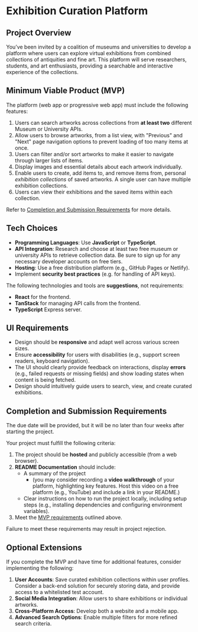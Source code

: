 # Exhibition Curation Platform

## Project Overview

You’ve been invited by a coalition of museums and universities to develop a platform where users can explore virtual exhibitions from combined collections of antiquities and fine art. This platform will serve researchers, students, and art enthusiasts, providing a searchable and interactive experience of the collections.

## Minimum Viable Product (MVP)

The platform (web app or progressive web app) must include the following features:

1. Users can search artworks across collections from **at least two** different Museum or University APIs.
2. Allow users to browse artworks, from a list view, with "Previous" and "Next" page navigation options to prevent loading of too many items at once.
3. Users can filter and/or sort artworks to make it easier to navigate through larger lists of items.
4. Display images and essential details about each artwork individually.
5. Enable users to create, add items to, and remove items from, personal _exhibition collections_ of saved artworks. A single user can have multiple exhibition collections.
6. Users can view their exhibitions and the saved items within each collection.

Refer to [Completion and Submission Requirements](#completion-and-submission-requirements) for more details.

## Tech Choices

- **Programming Languages**: Use **JavaScript** or **TypeScript**.
- **API Integration**: Research and choose at least two free museum or university APIs to retrieve collection data. Be sure to sign up for any necessary developer accounts on free tiers.
- **Hosting**: Use a free distribution platform (e.g., GitHub Pages or Netlify).
- Implement **security best practices** (e.g. for handling of API keys).

The following technologies and tools are **suggestions**, not requirements:

- **React** for the frontend.
- **TanStack** for managing API calls from the frontend.
- **TypeScript** Express server.

## UI Requirements

- Design should be **responsive** and adapt well across various screen sizes.
- Ensure **accessibility** for users with disabilities (e.g., support screen readers, keyboard navigation).
- The UI should clearly provide feedback on interactions, display **errors** (e.g., failed requests or missing fields) and show loading states when content is being fetched.
- Design should intuitively guide users to search, view, and create curated exhibitions.

## Completion and Submission Requirements

The due date will be provided, but it will be no later than four weeks after starting the project.

Your project must fulfill the following criteria:

1. The project should be **hosted** and publicly accessible (from a web browser).
2. **README Documentation** should include:
   - A summary of the project
     - (you may consider recording a **video walkthrough** of your platform, highlighting key features. Host this video on a free platform (e.g., YouTube) and include a link in your README.)
   - Clear instructions on how to run the project locally, including setup steps (e.g., installing dependencies and configuring environment variables).
3. Meet the [MVP requirements](#minimum-viable-product-mvp) outlined above.

Failure to meet these requirements may result in project rejection.

## Optional Extensions

If you complete the MVP and have time for additional features, consider implementing the following:

1. **User Accounts**: Save curated exhibition collections within user profiles. Consider a back-end solution for securely storing data, and provide access to a whitelisted test account.
2. **Social Media Integration**: Allow users to share exhibitions or individual artworks.
3. **Cross-Platform Access**: Develop both a website and a mobile app.
4. **Advanced Search Options**: Enable multiple filters for more refined search criteria.
